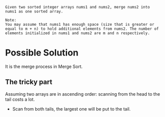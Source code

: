 	Given two sorted integer arrays nums1 and nums2, merge nums2 into nums1 as one sorted array.

	Note:
	You may assume that nums1 has enough space (size that is greater or equal to m + n) to hold additional elements from nums2. The number of elements initialized in nums1 and nums2 are m and n respectively.

# Possible Solution

It is the merge process in Merge Sort.

## The tricky part

Assuming two arrays are in ascending order: scanning from the head to the tail costs a lot.

+ Scan from both tails, the largest one will be put to the tail.
